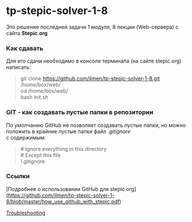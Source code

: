 # tp-stepic-solver-1-8
Это решение последней задачи 1 модуля, 8 лекции (Web-сервера) с сайта **Stepic.org**

### Как сдавать
Для его сдачи необходимо в консоле терминала (на сайте stepic.org) написать:  
> git clone https://github.com/ilmen/tp-stepic-solver-1-8.git /home/box/web/  
> cd /home/box/web/  
> bash init.sh  

### GIT - как создавать пустые папки в репозитории
По умолчанию GitHub не позволяет создавать пустые папки, но можно положить в крайние пустые папки файл *.gitignore*  
с содержимым:  
> \# Ignore everything in this directory  
> \# Except this file  
> !.gitignore  

### Ссылки
[Подробнее о использовании GitHub для stepic.org] (https://github.com/ilmen/tp-stepic-solver-1-8/blob/master/how_use_github_with_stepic.pdf)

[Troubleshooting](https://github.com/ilmen/tp-stepic-solver-1-8/blob/master/Troubleshooting.txt)
